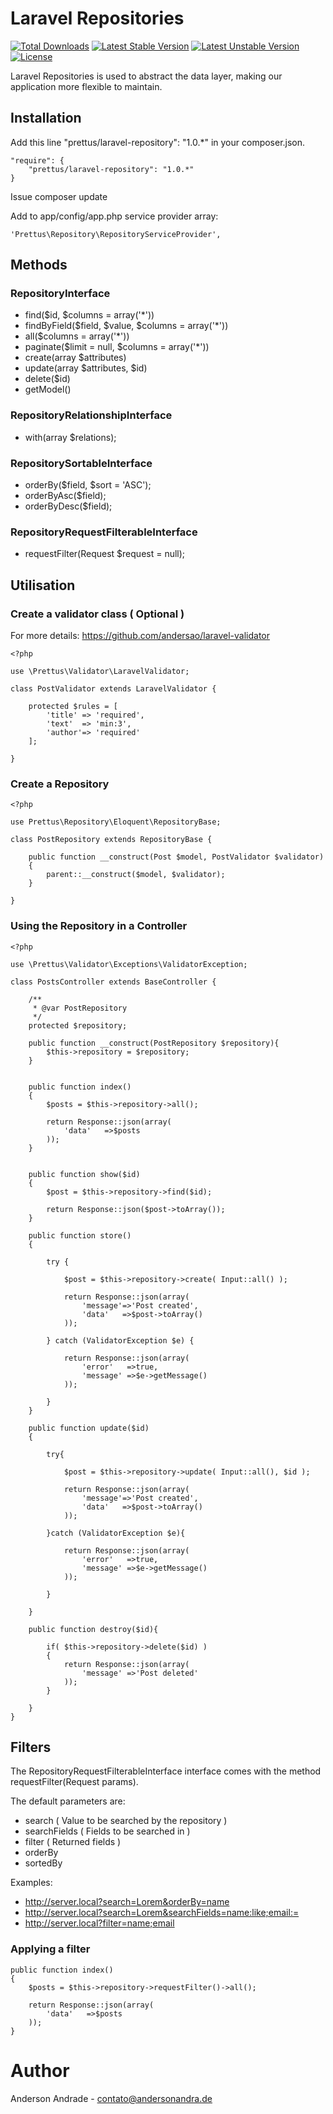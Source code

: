 # Laravel Repositories

[![Total Downloads](https://poser.pugx.org/prettus/laravel-repository/downloads.svg)](https://packagist.org/packages/prettus/laravel-repository)
[![Latest Stable Version](https://poser.pugx.org/prettus/laravel-repository/v/stable.svg)](https://packagist.org/packages/prettus/laravel-repository)
[![Latest Unstable Version](https://poser.pugx.org/prettus/laravel-repository/v/unstable.svg)](https://packagist.org/packages/prettus/laravel-repository)
[![License](https://poser.pugx.org/prettus/laravel-repository/license.svg)](https://packagist.org/packages/prettus/laravel-repository)

Laravel Repositories is used to abstract the data layer, making our application more flexible to maintain.

## Installation

Add this line "prettus/laravel-repository": "1.0.*" in your composer.json.
 
    "require": {
        "prettus/laravel-repository": "1.0.*"
    }

Issue composer update

Add to app/config/app.php service provider array:

    'Prettus\Repository\RepositoryServiceProvider',

## Methods

### RepositoryInterface

- find($id, $columns = array('*'))
- findByField($field, $value, $columns = array('*'))
- all($columns = array('*'))
- paginate($limit = null, $columns = array('*'))
- create(array $attributes)
- update(array $attributes, $id)
- delete($id)
- getModel()
    
### RepositoryRelationshipInterface

- with(array $relations);

### RepositorySortableInterface

- orderBy($field, $sort = 'ASC');
- orderByAsc($field);
- orderByDesc($field);

### RepositoryRequestFilterableInterface

- requestFilter(Request $request = null);

## Utilisation

### Create a validator class ( Optional )

For more details: https://github.com/andersao/laravel-validator

    <?php
    
    use \Prettus\Validator\LaravelValidator;
    
    class PostValidator extends LaravelValidator {
    
        protected $rules = [
            'title' => 'required',
            'text'  => 'min:3',
            'author'=> 'required'
        ];
    
    }

### Create a Repository

    <?php
    
    use Prettus\Repository\Eloquent\RepositoryBase;
    
    class PostRepository extends RepositoryBase {
    
        public function __construct(Post $model, PostValidator $validator)
        {
            parent::__construct($model, $validator);
        }
        
    }
    
### Using the Repository in a Controller

    <?php
    
    use \Prettus\Validator\Exceptions\ValidatorException;
    
    class PostsController extends BaseController {
    
        /**
         * @var PostRepository
         */
        protected $repository;
    
        public function __construct(PostRepository $repository){
            $this->repository = $repository;
        }
    
    
        public function index()
        {
            $posts = $this->repository->all();
    
            return Response::json(array(
                'data'   =>$posts
            ));
        }
    
    
        public function show($id)
        {
            $post = $this->repository->find($id);
    
            return Response::json($post->toArray());
        }
    
        public function store()
        {
    
            try {
    
                $post = $this->repository->create( Input::all() );
    
                return Response::json(array(
                    'message'=>'Post created',
                    'data'   =>$post->toArray()
                ));
    
            } catch (ValidatorException $e) {
    
                return Response::json(array(
                    'error'   =>true,
                    'message' =>$e->getMessage()
                ));
    
            }
        }
    
        public function update($id)
        {
    
            try{
    
                $post = $this->repository->update( Input::all(), $id );
    
                return Response::json(array(
                    'message'=>'Post created',
                    'data'   =>$post->toArray()
                ));
    
            }catch (ValidatorException $e){
    
                return Response::json(array(
                    'error'   =>true,
                    'message' =>$e->getMessage()
                ));
    
            }
    
        }
    
        public function destroy($id){
    
            if( $this->repository->delete($id) )
            {
                return Response::json(array(
                    'message' =>'Post deleted'
                ));
            }
    
        }
    }
    
## Filters

The RepositoryRequestFilterableInterface interface comes with the method requestFilter(Request params). 

The default parameters are:

- search ( Value to be searched by the repository )
- searchFields ( Fields to be searched in )
- filter ( Returned fields )
- orderBy
- sortedBy 

Examples:

- http://server.local?search=Lorem&orderBy=name
- http://server.local?search=Lorem&searchFields=name:like;email:=
- http://server.local?filter=name;email

### Applying a filter

    public function index()
    {
        $posts = $this->repository->requestFilter()->all();
    
        return Response::json(array(
            'data'   =>$posts
        ));
    }
    
    
# Author

Anderson Andrade - <contato@andersonandra.de>
